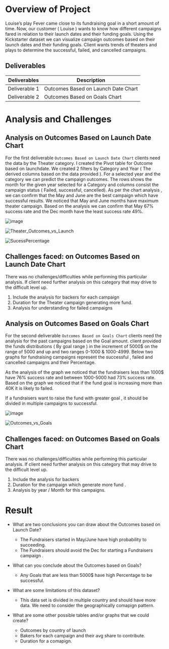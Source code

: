 
# Overview of Project


Louise’s play Fever came close to its fundraising goal in a short amount of time. Now, our customer ( Louise )  wants to know how different campaigns fared in relation to their launch dates and their funding goals. Using the Kickstarter dataset we can visualize campaign outcomes based on their launch dates and their funding goals.
Client wants trends of theaters and plays to determine the successful, failed, and cancelled campaigns.

## Deliverables 

| Deliverables      | Description |
| ----------- | ----------- |
| Deliverable 1      | Outcomes Based on Launch Date Chart       |
| Deliverable 2       | Outcomes Based on Goals Chart        | 



# Analysis and Challenges


## Analysis on Outcomes Based on Launch Date Chart 

For the first deliverable `Outcomes Based on Launch Date Chart`  clients need the data by the Theater category. I created the Pivot table for Outcome based on launchdate. 
We created 2 filters by Category and Year ( The derived columns based on the data provided ). For a selected year and the category we can predict the campaign outcomes. 
The rows shows the month for the given year selected for a Category and columns consist the campaign status ( Failed, successful, cancelled). 
As per the chart analysis , we can confirm that the May and June are the best campaign which have successful results. We noticed that May and June months have maximum theater campaign. Based on the analysis we can confirm that May 67% success rate and the Dec month have the least success rate 49%.



![image](https://user-images.githubusercontent.com/22928255/185519779-f4f2967e-47fd-4551-9e4d-b7ee3a322c1c.png)

![Theater_Outcomes_vs_Launch](https://user-images.githubusercontent.com/22928255/185519720-19cf58b5-a920-4851-8a74-3ca513aeea5c.png)

![SucessPercentage](https://user-images.githubusercontent.com/22928255/185519931-1c1f0885-5efd-4b70-a910-1d4ae7ecc76a.png)




## Challenges faced: on Outcomes Based on Launch Date Chart 

There was no challenges/difficulties while performing this particular analysis. If client need further analysis on this category that may drive to the difficult level up.
1. Include the analysis for backers for each campaign
2. Duration for the Theater campaign generating more fund.
3. Analysis for understanding for failed campaigns



## Analysis on Outcomes Based on Goals Chart

For the second deliverable `Outcomes Based on Goals Chart`  clients need the analysis for the past campaigns based on the Goal amount.
client provided the funds distributions ( By goal range ) in the increment of 5000$ on the range of 5000 and up and two ranges 0-1000 & 1000-4999.
Below two graphs for fundraising campaigns represent the successful , failed and cancelled campaigns and their Percentage.


As the analysis of the graph we noticed that the fundraisers less than 1000$ have 76% success rate and between 1000-5000 had 73% success rate.
Based on the graph we noticed that if the fund goal is increasing more than 40K it is likely to failed. 

If a fundraisers want to raise the fund with greater goal , it should be divided in multiple campaigns to successful. 

![image](https://user-images.githubusercontent.com/22928255/185522482-5f4970f3-2a33-44b9-b674-73ef12f75ef4.png)

 ![Outcomes_vs_Goals](https://user-images.githubusercontent.com/22928255/185522297-8ccfe2ff-8d15-49a7-84dc-8c468c4c59ee.png)


## Challenges faced: on Outcomes Based on Goals Chart

There was no challenges/difficulties while performing this particular analysis. If client need further analysis on this category that may drive to the difficult level up.
1. Include the analysis for backers 
2. Duration for the campaign which generate more fund .
3. Analysis by year / Month for this campaigns.




# Result 

- What are two conclusions you can draw about the Outcomes based on Launch Date?

    - The Fundraisers started in May/June have high probability to succeeding.
    - The Fundraisers should avoid the Dec for starting a Fundraisers campaign .

- What can you conclude about the Outcomes based on Goals?

    - Any Goals that are less than 5000$ have high Percentage to be successful. 

- What are some limitations of this dataset?

    - This data set is divided in multiple country and should have more data. We need to consider the geographically        comapign pattern.

- What are some other possible tables and/or graphs that we could create?

   -  Outcomes by country of launch
   -  Bakers for each campaign and their avg share to contribute.
   -  Duration for a comapign. 

